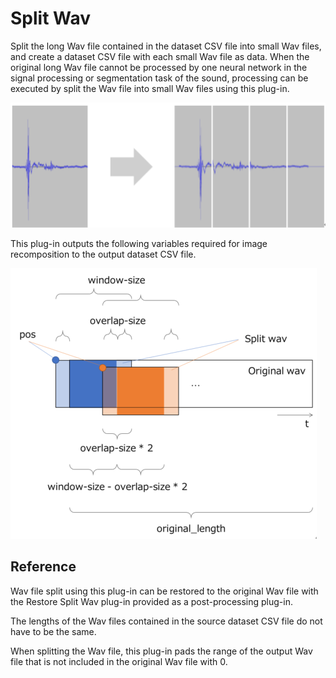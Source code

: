 # Split Wav
Split the long Wav file contained in the dataset CSV file into small Wav files, and create a dataset CSV file with each small Wav file as data. When the original long Wav file cannot be processed by one neural network in the signal processing or segmentation task of the sound, processing can be executed by split the Wav file into small Wav files using this plug-in.

![](SplitWav.png)

This plug-in outputs the following variables required for image recomposition to the output dataset CSV file.

![](SplitWav2.png)

## Reference
Wav file split using this plug-in can be restored to the original Wav file with the Restore Split Wav plug-in provided as a post-processing plug-in.

The lengths of the Wav files contained in the source dataset CSV file do not have to be the same.

When splitting the Wav file, this plug-in pads the range of the output Wav file that is not included in the original Wav file with 0. 


